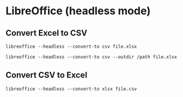 # LibreOffice (headless mode)

##  Convert Excel to CSV

```
libreoffice --headless --convert-to csv file.xlsx
```

```
libreoffice --headless --convert-to csv --outdir /path file.xlsx
```


##  Convert CSV to Excel

```
libreoffice --headless --convert-to xlsx file.csv
```
